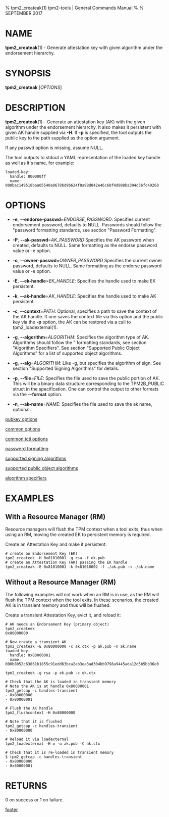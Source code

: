 % tpm2_createak(1) tpm2-tools | General Commands Manual
%
% SEPTEMBER 2017

# NAME

**tpm2_createak**(1) - Generate attestation key with given algorithm under the
endorsement hierarchy.

# SYNOPSIS

**tpm2_createak** [*OPTIONS*]

# DESCRIPTION

**tpm2_createak**(1) - Generate an attestation key (AK) with the given
algorithm under the endorsement hierarchy. It also makes it persistent
with given AK handle supplied via **-H**. If **-p** is specified, the
tool outputs the public key to the path supplied as the option argument.

If any passwd option is missing, assume NULL.

The tool outputs to stdout a YAML representation of the loaded key handle
as well as it's name, for example:
```
loaded-key:
  handle: 800000ff
  name: 000bac149518baa05540a0678bd9b624f8a98d042e46c60f4d098ba394d36fc49268
```

# OPTIONS

  * **-e**, **--endorse-passwd**=_ENDORSE\_PASSWORD_:
    Specifies current endorsement password, defaults to NULL.
    Passwords should follow the "password formatting standards, see section
    "Password Formatting".

  * **-P**, **--ak-passwd**=_AK\_PASSWORD_
    Specifies the AK password when created, defaults to NULL.
    Same formatting as the endorse password value or -e option.

  * **-o**, **--owner-passwd**=_OWNER\_PASSWORD_
    Specifies the current owner password, defaults to NULL.
    Same formatting as the endorse password value or -e option.

  * **-E**, **--ek-handle**=_EK\_HANDLE_:
    Specifies the handle used to make EK persistent.

  * **-k**, **--ak-handle**=_AK\_HANDLE_:
    Specifies the handle used to make AK persistent.

  * **-c**, **--context**=_PATH_:
    Optional, specifies a path to save the context of the AK handle. If one saves
    the context file via this option and the public key via the **-p** option, the
    AK can be restored via a call to tpm2_loadexternal(1).

  * **-g**, **--algorithm**=_ALGORITHM_:
    Specifies the algorithm type of AK. Algorithms should follow the
    " formatting standards, see section "Algorithm Specifiers".
    See section "Supported Public Object Algorithms" for a list of supported
    object algorithms.

  * **-g**, **--alg**=_ALGORITHM_:
    Like -g, but specifies the algorithm of sign.
    See section "Supported Signing Algorithms" for details.

  * **-p**, **--file**=_FILE_:
    Specifies the file used to save the public portion of AK. This will be a
    binary data structure corresponding to the TPM2B_PUBLIC struct in the
    specification. One can control the output to other formats via the
    **--format** option.

  * **-n**, **--ak-name**=_NAME_:
    Specifies the file used to save the ak name, optional.

[pubkey options](common/pubkey.md)

[common options](common/options.md)

[common tcti options](common/tcti.md)

[password formatting](common/password.md)

[supported signing algorithms](common/sign-alg.md)

[supported public object algorithms](common/object-alg.md)

[algorithm specifiers](common/alg.md)

# EXAMPLES
## With a Resource Manager (RM)

Resource managers will flush the TPM context when a tool exits, thus
when using an RM, moving the created EK to persistent memory is
required.

Create an Attestation Key and make it persistent:
```
# create an Endorsement Key (EK)
tpm2_createek -H 0x81010001 -g rsa -f ek.pub
# create an Attestation Key (AK) passing the EK handle
tpm2_createak -E 0x81010001 -k 0x81010002 -f ./ak.pub -n ./ak.name
```

## Without a Resource Manager (RM)

The following examples will not work when an RM is in use, as the RM will
flush the TPM context when the tool exits. In these scenarios, the created
AK is in transient memory and thus will be flushed.

Create a transient Attestation Key, evict it, and reload it:
```
# AK needs an Endorsement Key (primary object)
tpm2_createek
0x80000000

# Now create a transient AK
tpm2_createak -E 0x80000000 -c ak.ctx -p ak.pub -n ak.name
loaded-key:
  handle: 0x80000001
  name: 000b8052c63861b1855c91edd63bca2eb3ea3ad304bb9798a9445ada12d5b5bb36e0

tpm2_createek -g rsa -p ek.pub -c ek.ctx

# Check that the AK is loaded in transient memory
# Note the AK is at handle 0x80000001
tpm2_getcap -c handles-transient
- 0x80000000
- 0x80000001

# Flush the AK handle
tpm2_flushcontext -H 0x80000000

# Note that it is flushed
tpm2_getcap -c handles-transient
- 0x80000000

# Reload it via loadexternal
tpm2_loadexternal -H o -u ak.pub -C ak.ctx

# Check that it is re-loaded in transient memory
$ tpm2_getcap -c handles-transient
- 0x80000000
- 0x80000001

```

# RETURNS

0 on success or 1 on failure.

[footer](common/footer.md)
